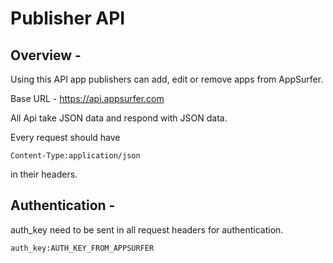 # Publisher API

## Overview - 

Using this API app publishers can add, edit or remove apps from AppSurfer.

Base URL - https://api.appsurfer.com

All Api take JSON data and respond with JSON data.

Every request should have 

    Content-Type:application/json
    
in their headers.


## Authentication - 

auth_key need to be sent in all request headers for authentication.

    auth_key:AUTH_KEY_FROM_APPSURFER
